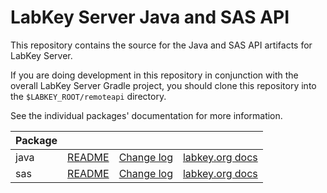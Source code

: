 # LabKey Server Java and SAS API

This repository contains the source for the Java and SAS API artifacts for LabKey Server.  

If you are doing development in this repository in conjunction with the overall LabKey Server Gradle project,
you should clone this repository into the `$LABKEY_ROOT/remoteapi` directory.

See the individual packages' documentation for more information.

| Package |  |  |  |
| --- | --- | --- | --- |
| java | [README](labkey-client-api/README.md) | [Change log](labkey-client-api/CHANGELOG.md) | [labkey.org docs](https://www.labkey.org/Documentation/wiki-page.view?name=javaAPI)
| sas | [README](labkey-api-sas/README.md) | [Change log](labkey-api-sas/CHANGELOG.md) | [labkey.org docs](https://www.labkey.org/Documentation/wiki-page.view?name=sasAPI)
